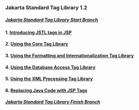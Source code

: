 ### Jakarta Standard Tag Library 1.2

##### [Jakarta Standard Tag Library Start Branch](https://github.com/NicorDesigns/javawebdevcourse/tree/j2ee8web-jstl-start)

#### 1. [Introducing JSTL tags in JSP](jee8jstlintro.md)

#### 2. [Using the Core Tag Library](jee8jstlcore.md)

#### 3. [Using the Formatting and Internationalization Tag Library](jee8jstlfmt.md) 

#### 4. [Using the Database Access Tag Library](jee8jstlsql.md)

#### 5. [Using the XML Processing Tag Library](jee8jstlxml.md)

#### 6. [Replacing Java Code with JSP Tags](jee8jstlcustomtags.md)

##### [Jakarta Standard Tag Library Finish Branch](https://github.com/NicorDesigns/javawebdevcourse/tree/j2ee8web-jstl-finish)

    

